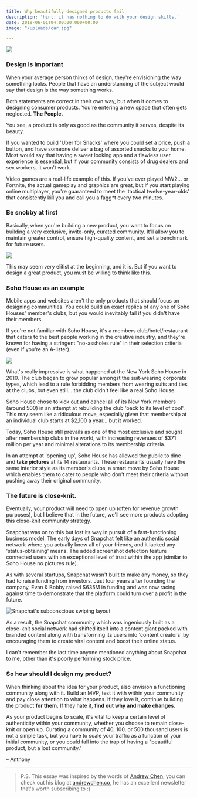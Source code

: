 ```yaml
---
title: Why beautifully designed products fail
description: 'hint: it has nothing to do with your design skills.'
date: 2019-06-01T04:00:00.000+00:00
image: "/uploads/car.jpg"

---
```

![](https://media0.giphy.com/media/f1NTdkdbG4XzW/giphy.gif?cid=790b76115cf2458d44494f566bab5717&rid=giphy.gif)

### Design is important

When your average person thinks of design, they're envisioning the way something looks. People that have an understanding of the subject would say that design is the way something works.

Both statements are correct in their own way, but when it comes to designing consumer products. You're entering a new space that often gets neglected. **The People.**

You see, a product is only as good as the community it serves, despite its beauty.

If you wanted to build 'Uber for Snacks' where you could set a price, push a button, and have someone deliver a bag of assorted snacks to your home. Most would say that having a sweet looking app and a flawless user experience is essential, but if your community consists of drug dealers and sex workers, it won't work.

Video games are a real-life example of this. If you've ever played MW2... or Fortnite, the actual gameplay and graphics are great, but if you start playing online multiplayer, you're guaranteed to meet the 'tactical twelve-year-olds' that consistently kill you and call you a fagg*t every two minutes.

### Be snobby at first

Basically, when you're building a new product, you want to focus on building a very exclusive, invite-only, curated community. It'll allow you to maintain greater control, ensure high-quality content, and set a benchmark for future users.

![](https://media2.giphy.com/media/xT1R9YYeCajBym9Gfu/giphy.gif?cid=790b76115cf2a25a594a706149943706&rid=giphy.gif)

This may seem very elitist at the beginning, and it is. But if you want to design a great product, you must be willing to think like this.

### Soho House as an example

Mobile apps and websites aren't the only products that should focus on designing communities. You could build an exact replica of any one of Soho Houses' member's clubs, but you would inevitably fail if you didn't have their members.

If you're not familiar with Soho House, it's a members club/hotel/restaurant that caters to the best people working in the creative industry, and they're known for having a stringent "no-assholes rule" in their selection criteria (even if you're an A-lister).

![](https://cdn1.thr.com/sites/default/files/2016/05/soho_house_malibu_terrace_rendering.jpg)

What's really impressive is what happened at the New York Soho House in 2010. The club began to grow popular amongst the suit-wearing corporate types, which lead to a rule forbidding members from wearing suits and ties at the clubs, but even still... the club didn't feel like a real Soho House.

Soho House chose to kick out and cancel all of its New York members (around 500) in an attempt at rebuilding the club 'back to its level of cool'. This may seem like a ridiculous move, especially given that membership at an individual club starts at $2,100 a year... but it worked.

Today, Soho House still prevails as one of the most exclusive and sought after membership clubs in the world, with increasing revenues of $371 million per year and minimal alterations to its membership criteria.

In an attempt at 'opening up', Soho House has allowed the public to dine and **take pictures** at its 14 restaurants. These restaurants usually have the same interior style as its member's clubs, a smart move by Soho House which enables them to cater to people who don't meet their criteria without pushing away their original community.

### The future is close-knit.

Eventually, your product will need to open up (often for revenue growth purposes), but I believe that in the future, we'll see more products adopting this close-knit community strategy.

Snapchat was on to this but lost its way in pursuit of a fast-functioning business model. The early days of Snapchat felt like an authentic social network where you actually knew all of your friends, and it lacked any 'status-obtaining' means. The added screenshot detection feature connected users with an exceptional level of trust within the app (similar to Soho House no pictures rule).

As with several startups, Snapchat wasn't built to make any money, so they had to raise funding from investors. Just four years after founding the company, Evan & Bobby raised $635M in funding and was now racing against time to demonstrate that the platform could turn over a profit in the future.

![](https://media2.giphy.com/media/3o7aDd4hAEcciOzcVW/giphy.gif?cid=790b76115cf29eca4537344e49d0b302&rid=giphy.gif "Snapchat's subconscious swiping layout")

As a result, the Snapchat community which was ingeniously built as a close-knit social network had shifted itself into a content giant packed with branded content along with transforming its users into 'content creators' by encouraging them to create viral content and boost their online status.

I can't remember the last time anyone mentioned anything about Snapchat to me, other than it's poorly performing stock price.

### So how should I design my product?

When thinking about the idea for your product, also envision a functioning community along with it. Build an MVP, test it with within your community and pay close attention to what happens. If they love it, continue building the product **for them.** If they hate it, **find out why and make changes.**

As your product begins to scale, it's vital to keep a certain level of authenticity within your community, whether you choose to remain close-knit or open up. Curating a community of 40, 100, or 500 thousand users is not a simple task, but you have to scale your traffic as a function of your initial community, or you could fall into the trap of having a "beautiful product, but a lost community."

– Anthony

***

> P.S. This essay was inspired by the words of [Andrew Chen](http://twitter.com/andrewchen/ "Andrew Chen"), you can check out his blog at [andrewchen.co](httpshttps://andrewchen.co/ "andrewchen.co"), he has an excellent newsletter that's worth subscribing to :)
